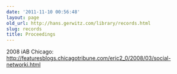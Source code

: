 ```yaml
---
date: '2011-11-10 00:56:48'
layout: page
old_url: http://hans.gerwitz.com/library/records.html
slug: records
title: Proceedings
---
```


2008 iAB Chicago: http://featuresblogs.chicagotribune.com/eric2_0/2008/03/social-networki.html
